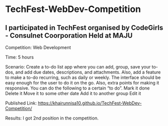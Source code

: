 # TechFest-WebDev-Competition

I participated in TechFest organised by CodeGirls - Consulnet Coorporation Held at MAJU
-------------------------------------------------------------
Competition: Web Development

Time: 5 hours

Scenario: Create a to-do list app where you can add, group, save your to-dos, and add due dates, descriptions, and attachments. Also, add a feature to make a to-do recurring, such as daily or weekly. The interface should be easy enough for the user to do it on the go. Also, extra points for making it responsive. You can do the following to a certain “to do”.
Mark it done 
Delete it 
Move it to some other date 
Add it to another group
Edit it 


Published Link: https://khairunnisa10.github.io/TechFest-WebDev-Competition/

Results: I got 2nd position in the competition. 
